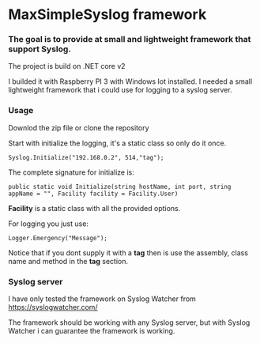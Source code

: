 # MaxSimpleSyslog framework

### The goal is to provide at small and lightweight framework that support Syslog.

The project is build on .NET core v2

I builded it with Raspberry PI 3 with Windows Iot installed. I needed a small lightweight framework that i could use for logging to a syslog server.

### Usage
Downlod the zip file or clone the repository

Start with initialize the logging, it's a static class so only do it once.
 
	Syslog.Initialize("192.168.0.2", 514,"tag");
	
The complete signature for initialize is:

	public static void Initialize(string hostName, int port, string appName = "", Facility facility = Facility.User)
	
**Facility** is a static class with all the provided options.
 
For logging you just use:

	Logger.Emergency("Message");
	
Notice that if you dont supply it with a **tag** then is use the assembly, class name and method in the **tag** section.
	
	
### Syslog server
I have only tested the framework on Syslog Watcher from https://syslogwatcher.com/

The framework should be working with any Syslog server, but with Syslog Watcher i can guarantee the framework is working.



